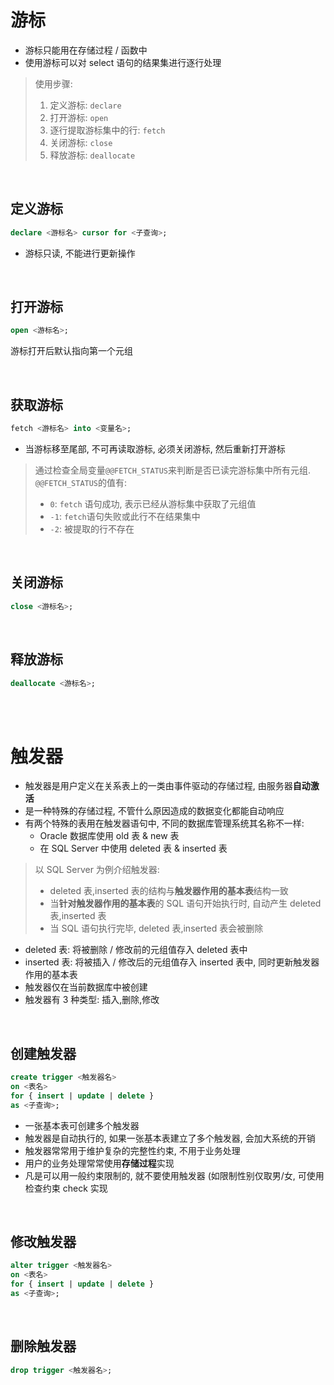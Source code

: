# 游标

-   游标只能用在存储过程 / 函数中
-   使用游标可以对 select 语句的结果集进行逐行处理

> 使用步骤:
>
> 1. 定义游标: `declare`
> 2. 打开游标: `open`
> 3. 逐行提取游标集中的行: `fetch`
> 4. 关闭游标: `close`
> 5. 释放游标: `deallocate`

<br>

## 定义游标

```sql
declare <游标名> cursor for <子查询>;
```

-   游标只读, 不能进行更新操作

<br>

## 打开游标

```sql
open <游标名>;
```

游标打开后默认指向第一个元组

<br>

## 获取游标

```sql
fetch <游标名> into <变量名>;
```

-   当游标移至尾部, 不可再读取游标, 必须关闭游标, 然后重新打开游标

> 通过检查全局变量`@@FETCH_STATUS`来判断是否已读完游标集中所有元组. `@@FETCH_STATUS`的值有:
>
> -   `0`: `fetch` 语句成功, 表示已经从游标集中获取了元组值
> -   `-1`: `fetch`语句失败或此行不在结果集中
> -   `-2`: 被提取的行不存在

<br>

## 关闭游标

```sql
close <游标名>;
```

<br>

## 释放游标

```sql
deallocate <游标名>;
```

<br><br>

# 触发器

-   触发器是用户定义在关系表上的一类由事件驱动的存储过程, 由服务器**自动激活**
-   是一种特殊的存储过程, 不管什么原因造成的数据变化都能自动响应
-   有两个特殊的表用在触发器语句中, 不同的数据库管理系统其名称不一样:
    -   Oracle 数据库使用 old 表 & new 表
    -   在 SQL Server 中使用 deleted 表 & inserted 表

> 以 SQL Server 为例介绍触发器:
>
> -   deleted 表,inserted 表的结构与**触发器作用的基本表**结构一致
> -   当**针对触发器作用的基本表**的 SQL 语句开始执行时, 自动产生 deleted 表,inserted 表
> -   当 SQL 语句执行完毕, deleted 表,inserted 表会被删除

-   deleted 表: 将被删除 / 修改前的元组值存入 deleted 表中
-   inserted 表: 将被插入 / 修改后的元组值存入 inserted 表中, 同时更新触发器作用的基本表
-   触发器仅在当前数据库中被创建
-   触发器有 3 种类型: 插入,删除,修改

<br>

## 创建触发器

```sql
create trigger <触发器名>
on <表名>
for { insert | update | delete }
as <子查询>;
```

-   一张基本表可创建多个触发器
-   触发器是自动执行的, 如果一张基本表建立了多个触发器, 会加大系统的开销
-   触发器常常用于维护复杂的完整性约束, 不用于业务处理
-   用户的业务处理常常使用**存储过程**实现
-   凡是可以用一般约束限制的, 就不要使用触发器 (如限制性别仅取男/女, 可使用检查约束 check 实现

<br>

## 修改触发器

```sql
alter trigger <触发器名>
on <表名>
for { insert | update | delete }
as <子查询>;
```

<br>

## 删除触发器

```sql
drop trigger <触发器名>;
```

<br>
